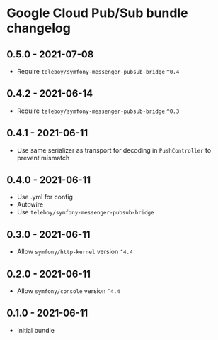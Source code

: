 # Google Cloud Pub/Sub bundle changelog

## 0.5.0 - 2021-07-08
* Require `teleboy/symfony-messenger-pubsub-bridge` `^0.4`

## 0.4.2 - 2021-06-14
* Require `teleboy/symfony-messenger-pubsub-bridge` `^0.3`

## 0.4.1 - 2021-06-11
* Use same serializer as transport for decoding in `PushController` to prevent mismatch

## 0.4.0 - 2021-06-11
* Use .yml for config
* Autowire
* Use `teleboy/symfony-messenger-pubsub-bridge`

## 0.3.0 - 2021-06-11
* Allow `symfony/http-kernel` version `^4.4`

## 0.2.0 - 2021-06-11
* Allow `symfony/console` version `^4.4`

## 0.1.0 - 2021-06-11
* Initial bundle